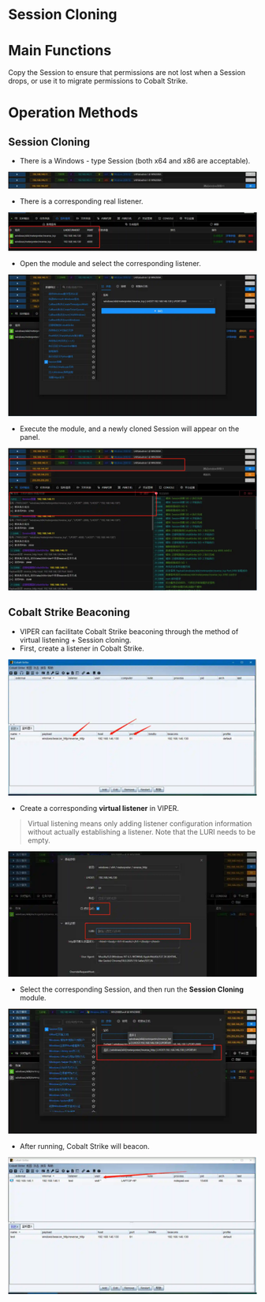 # Session Cloning

# Main Functions
Copy the Session to ensure that permissions are not lost when a Session drops, or use it to migrate permissions to Cobalt Strike.

# Operation Methods
## Session Cloning
- There is a Windows - type Session (both x64 and x86 are acceptable).

![](img\DefenseEvasion_ProcessInjection_SessionClone\1.webp)

- There is a corresponding real listener.

![](img\DefenseEvasion_ProcessInjection_SessionClone\2.webp)

- Open the module and select the corresponding listener.

![](img\DefenseEvasion_ProcessInjection_SessionClone\3.webp)

- Execute the module, and a newly cloned Session will appear on the panel.

![](img\DefenseEvasion_ProcessInjection_SessionClone\4.webp)

## Cobalt Strike Beaconing
- VIPER can facilitate Cobalt Strike beaconing through the method of virtual listening + Session cloning.
- First, create a listener in Cobalt Strike.

![](img\DefenseEvasion_ProcessInjection_SessionClone\5.webp)

- Create a corresponding **virtual listener** in VIPER.

> Virtual listening means only adding listener configuration information without actually establishing a listener.
> Note that the LURI needs to be empty.
>

![](img\DefenseEvasion_ProcessInjection_SessionClone\6.webp)

- Select the corresponding Session, and then run the **Session Cloning** module.

![](img\DefenseEvasion_ProcessInjection_SessionClone\7.webp)

- After running, Cobalt Strike will beacon.

![](img\DefenseEvasion_ProcessInjection_SessionClone\8.webp)